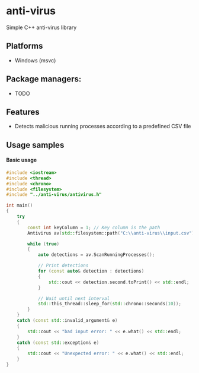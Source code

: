 # anti-virus

Simple C++ anti-virus library


## Platforms
* Windows (msvc)

## Package managers:
* TODO

## Features
* Detects malicious running processes according to a predefined CSV file

## Usage samples

#### Basic usage
```c++
#include <iostream>
#include <thread>
#include <chrono>
#include <filesystem>
#include "../anti-virus/antivirus.h"

int main()
{
    try
    {
        const int keyColumn = 1; // Key column is the path
        Antivirus av(std::filesystem::path("C:\\anti-virus\\input.csv"), 1);

        while (true)
        {
            auto detections = av.ScanRunningProcesses();

            // Print detections
            for (const auto& detection : detections)
            {
                std::cout << detection.second.toPrint() << std::endl;
            }

            // Wait until next interval
            std::this_thread::sleep_for(std::chrono::seconds(10));
        }
    }
    catch (const std::invalid_argument& e)
    {
        std::cout << "bad input error: " << e.what() << std::endl;
    }
    catch (const std::exception& e)
    {
        std::cout << "Unexpected error: " << e.what() << std::endl;
    }
}

```
